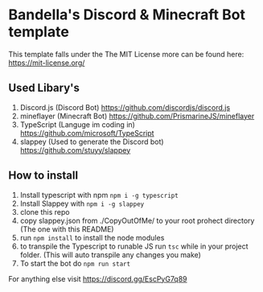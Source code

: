 # Bandella's Discord & Minecraft Bot template

This template falls under the The MIT License more can be found here: https://mit-license.org/

## Used Libary's

1. Discord.js (Discord Bot) https://github.com/discordjs/discord.js
2. mineflayer (Minecraft Bot) https://github.com/PrismarineJS/mineflayer
3. TypeScript (Languge im coding in) https://github.com/microsoft/TypeScript
4. slappey (Used to generate the Discord bot) https://github.com/stuyy/slappey

## How to install

1. Install typescript with npm `npm i -g typescript `
2. Install Slappey with `npm i -g slappey`
3. clone this repo
4. copy slappey.json from ./CopyOutOfMe/ to your root prohect directory (The one with this README)
5. run `npm install` to install the node modules
6. to transpile the Typescript to runable JS run `tsc` while in your project folder. (This will auto transpile any changes you make)
7. To start the bot do `npm run start`

For anything else visit https://discord.gg/EscPyG7q89